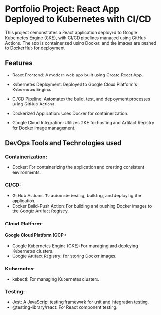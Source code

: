 # Portfolio Project: React App Deployed to Kubernetes with CI/CD

This project demonstrates a React application deployed to Google Kubernetes Engine (GKE), with CI/CD pipelines managed using GitHub Actions. The app is containerized using Docker, and the images are pushed to DockerHub for deployment.
## Features

- React Frontend: A modern web app built using Create React App.

- Kubernetes Deployment: Deployed to Google Cloud Platform's Kubernetes Engine.

- CI/CD Pipeline: Automates the build, test, and deployment processes using GitHub Actions.

- Dockerized Application: Uses Docker for containerization.

- Google Cloud Integration: Utilizes GKE for hosting and Artifact Registry for Docker image management.

## DevOps Tools and Technologies used
### Containerization:
- Docker: For containerizing the application and creating consistent environments.
### CI/CD:
- GitHub Actions: To automate testing, building, and deploying the application.
- Docker Build-Push Action: For building and pushing Docker images to the Google Artifact Registry.

### Cloud Platform:
#### Google Cloud Platform (GCP):
- Google Kubernetes Engine (GKE): For managing and deploying Kubernetes clusters.
- Google Artifact Registry: For storing Docker images.

### Kubernetes:
- kubectl: For managing Kubernetes clusters.
### Testing:
- Jest: A JavaScript testing framework for unit and integration testing.
- @testing-library/react: For React component testing.
